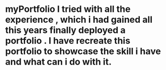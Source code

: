 # myPortfolio I tried with all the experience , which i had gained all this years finally deployed a portfolio . I have recreate this portfolio to showcase the skill i have and what can i do with it.
